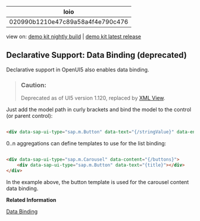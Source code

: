 <!-- loio020990b1210e47c89a58a4f4e790c476 -->

| loio |
| -----|
| 020990b1210e47c89a58a4f4e790c476 |

<div id="loio">

view on: [demo kit nightly build](https://sdk.openui5.org/nightly/#/topic/020990b1210e47c89a58a4f4e790c476) | [demo kit latest release](https://sdk.openui5.org/topic/020990b1210e47c89a58a4f4e790c476)</div>

## Declarative Support: Data Binding \(deprecated\)

Declarative support in OpenUI5 also enables data binding.

> ### Caution:  
> Deprecated as of UI5 version 1.120, replaced by [XML View](XML_View_91f2928.md).

Just add the model path in curly brackets and bind the model to the control \(or parent control\):

```html

<div data-sap-ui-type="sap.m.Button" data-text="{/stringValue}" data-enabled="{model2>/booleanValue}"></div>
```

0..n aggregations can define templates to use for the list binding:

```html

<div data-sap-ui-type="sap.m.Carousel" data-content="{/buttons}">
    <div data-sap-ui-type="sap.m.Button" data-text="{title}"></div>
</div>
```

In the example above, the button template is used for the carousel content data binding.

**Related Information**  


[Data Binding](Data_Binding_68b9644.md "You use data binding to bind UI elements to data sources to keep the data in sync and allow data editing on the UI.")

